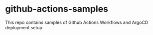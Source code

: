 # github-actions-samples

This repo contains samples of Github Actions Workflows and ArgoCD deployment setup
